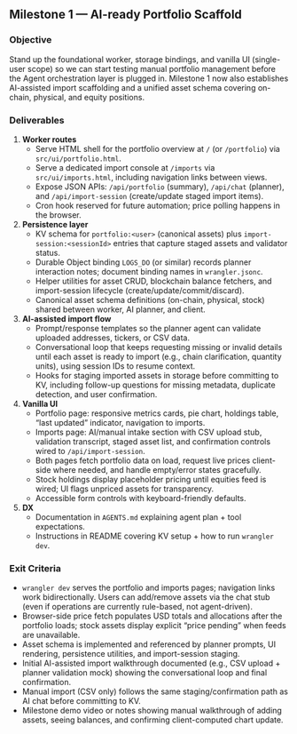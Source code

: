 ## Milestone 1 — AI-ready Portfolio Scaffold

### Objective
Stand up the foundational worker, storage bindings, and vanilla UI (single-user scope) so we can start testing manual portfolio management before the Agent orchestration layer is plugged in. Milestone 1 now also establishes AI-assisted import scaffolding and a unified asset schema covering on-chain, physical, and equity positions.

### Deliverables
1. **Worker routes**  
   - Serve HTML shell for the portfolio overview at `/` (or `/portfolio`) via `src/ui/portfolio.html`.  
   - Serve a dedicated import console at `/imports` via `src/ui/imports.html`, including navigation links between views.  
   - Expose JSON APIs: `/api/portfolio` (summary), `/api/chat` (planner), and `/api/import-session` (create/update staged import items).  
   - Cron hook reserved for future automation; price polling happens in the browser.
2. **Persistence layer**  
   - KV schema for `portfolio:<user>` (canonical assets) plus `import-session:<sessionId>` entries that capture staged assets and validator status.  
   - Durable Object binding `LOGS_DO` (or similar) records planner interaction notes; document binding names in `wrangler.jsonc`.  
   - Helper utilities for asset CRUD, blockchain balance fetchers, and import-session lifecycle (create/update/commit/discard).  
   - Canonical asset schema definitions (on-chain, physical, stock) shared between worker, AI planner, and client.
3. **AI-assisted import flow**  
   - Prompt/response templates so the planner agent can validate uploaded addresses, tickers, or CSV data.  
   - Conversational loop that keeps requesting missing or invalid details until each asset is ready to import (e.g., chain clarification, quantity units), using session IDs to resume context.  
   - Hooks for staging imported assets in storage before committing to KV, including follow-up questions for missing metadata, duplicate detection, and user confirmation.
4. **Vanilla UI**  
   - Portfolio page: responsive metrics cards, pie chart, holdings table, “last updated” indicator, navigation to imports.  
   - Imports page: AI/manual intake section with CSV upload stub, validation transcript, staged asset list, and confirmation controls wired to `/api/import-session`.  
   - Both pages fetch portfolio data on load, request live prices client-side where needed, and handle empty/error states gracefully.  
   - Stock holdings display placeholder pricing until equities feed is wired; UI flags unpriced assets for transparency.  
   - Accessible form controls with keyboard-friendly defaults.  
5. **DX**  
   - Documentation in `AGENTS.md` explaining agent plan + tool expectations.  
   - Instructions in README covering KV setup + how to run `wrangler dev`.

### Exit Criteria
- `wrangler dev` serves the portfolio and imports pages; navigation links work bidirectionally. Users can add/remove assets via the chat stub (even if operations are currently rule-based, not agent-driven).  
- Browser-side price fetch populates USD totals and allocations after the portfolio loads; stock assets display explicit “price pending” when feeds are unavailable.  
- Asset schema is implemented and referenced by planner prompts, UI rendering, persistence utilities, and import-session staging.  
- Initial AI-assisted import walkthrough documented (e.g., CSV upload + planner validation mock) showing the conversational loop and final confirmation.  
- Manual import (CSV only) follows the same staging/confirmation path as AI chat before committing to KV.  
- Milestone demo video or notes showing manual walkthrough of adding assets, seeing balances, and confirming client-computed chart update.
